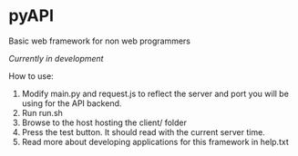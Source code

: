 # pyAPI
Basic web framework for non web programmers

*Currently in development*

How to use:
1. Modify main.py and request.js to reflect the server and port you will be using for the API backend. 
2. Run run.sh
3. Browse to the host hosting the client/ folder
4. Press the test button. It should read with the current server time. 
5. Read more about developing applications for this framework in help.txt
